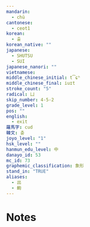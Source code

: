```yaml
---
mandarin:
  - chū
cantonese:
  - ceot1
korean:
  - 출
korean_native: ""
japanese:
  - SHUTSU
  - SUI
japanese_nanori: ""
vietnamese:
middle_chinese_initial: t͡ɕʰ
middle_chinese_final: iuɪt
stroke_count: "5"
radical: 凵
skip_number: 4-5-2
grade_level: 1
pos: ""
english:
  - exit
羅馬字: cud
韓文: 춛
joyo_level: "1"
hsk_level: ""
hanmun_edu_level: 中
danayo_id: 53
mc_id: 73
graphemic_classification: 象形
stand_in: "TRUE"
aliases:
  - 出
  - 齣
---
```


# Notes
